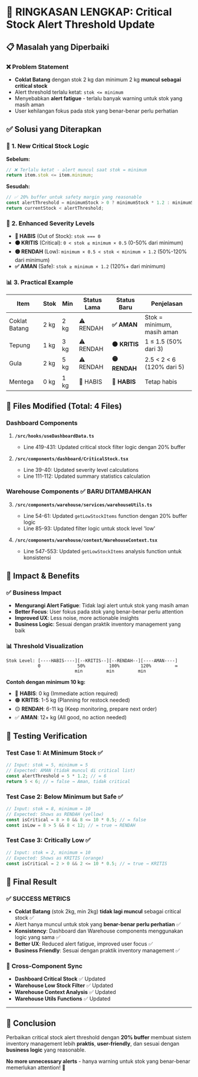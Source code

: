 # 🎯 **RINGKASAN LENGKAP: Critical Stock Alert Threshold Update** 

## 📋 **Masalah yang Diperbaiki**

### ❌ **Problem Statement**
- **Coklat Batang** dengan stok 2 kg dan minimum 2 kg **muncul sebagai critical stock**
- Alert threshold terlalu ketat: `stok <= minimum`
- Menyebabkan **alert fatigue** - terlalu banyak warning untuk stok yang masih aman
- User kehilangan fokus pada stok yang benar-benar perlu perhatian

## ✅ **Solusi yang Diterapkan**

### 🔧 **1. New Critical Stock Logic**
**Sebelum:**
```javascript
// ❌ Terlalu ketat - alert muncul saat stok = minimum
return item.stok <= item.minimum;
```

**Sesudah:**
```javascript
// ✅ 20% buffer untuk safety margin yang reasonable
const alertThreshold = minimumStock > 0 ? minimumStock * 1.2 : minimumStock;
return currentStock < alertThreshold;
```

### 🚦 **2. Enhanced Severity Levels**
- **🔴 HABIS** (Out of Stock): `stok === 0`
- **🟠 KRITIS** (Critical): `0 < stok ≤ minimum × 0.5` (0-50% dari minimum)  
- **🟡 RENDAH** (Low): `minimum × 0.5 < stok < minimum × 1.2` (50%-120% dari minimum)
- **✅ AMAN** (Safe): `stok ≥ minimum × 1.2` (120%+ dari minimum)

### 📊 **3. Practical Example**
| Item | Stok | Min | Status Lama | **Status Baru** | Penjelasan |
|------|------|-----|-------------|-----------------|------------|
| Coklat Batang | 2 kg | 2 kg | ⚠️ RENDAH | **✅ AMAN** | Stok = minimum, masih aman |
| Tepung | 1 kg | 3 kg | ⚠️ RENDAH | **🟠 KRITIS** | 1 ≤ 1.5 (50% dari 3) |
| Gula | 2 kg | 5 kg | ⚠️ RENDAH | **🟡 RENDAH** | 2.5 < 2 < 6 (120% dari 5) |
| Mentega | 0 kg | 1 kg | 🔴 HABIS | **🔴 HABIS** | Tetap habis |

## 🔧 **Files Modified (Total: 4 Files)**

### **Dashboard Components**
1. **`/src/hooks/useDashboardData.ts`**
   - Line 419-431: Updated critical stock filter logic dengan 20% buffer

2. **`/src/components/dashboard/CriticalStock.tsx`**
   - Line 39-40: Updated severity level calculations  
   - Line 111-112: Updated summary statistics calculation

### **Warehouse Components** ✅ **BARU DITAMBAHKAN**
3. **`/src/components/warehouse/services/warehouseUtils.ts`**
   - Line 54-61: Updated `getLowStockItems` function dengan 20% buffer logic
   - Line 85-93: Updated filter logic untuk stock level 'low'

4. **`/src/components/warehouse/context/WarehouseContext.tsx`**  
   - Line 547-553: Updated `getLowStockItems` analysis function untuk konsistensi

## 🎯 **Impact & Benefits**

### ✅ **Business Impact**
- **Mengurangi Alert Fatigue**: Tidak lagi alert untuk stok yang masih aman
- **Better Focus**: User fokus pada stok yang benar-benar perlu attention  
- **Improved UX**: Less noise, more actionable insights
- **Business Logic**: Sesuai dengan praktik inventory management yang baik

### 📊 **Threshold Visualization**
```
Stok Level: [----HABIS----][--KRITIS--][--RENDAH--][----AMAN----]
            0              50%         100%        120%         ∞
                          min         min         min
```

**Contoh dengan minimum 10 kg:**
- 🔴 **HABIS**: 0 kg (Immediate action required)
- 🟠 **KRITIS**: 1-5 kg (Planning for restock needed)  
- 🟡 **RENDAH**: 6-11 kg (Keep monitoring, prepare next order)
- ✅ **AMAN**: 12+ kg (All good, no action needed)

## 🧪 **Testing Verification**

### **Test Case 1: At Minimum Stock** ✅
```javascript
// Input: stok = 5, minimum = 5
// Expected: AMAN (tidak muncul di critical list)
const alertThreshold = 5 * 1.2; // = 6
return 5 < 6; // = false → Aman, tidak critical
```

### **Test Case 2: Below Minimum but Safe** ✅  
```javascript  
// Input: stok = 8, minimum = 10
// Expected: Shows as RENDAH (yellow)
const isCritical = 8 > 0 && 8 <= 10 * 0.5; // = false
const isLow = 8 > 5 && 8 < 12; // = true → RENDAH
```

### **Test Case 3: Critically Low** ✅
```javascript
// Input: stok = 2, minimum = 10  
// Expected: Shows as KRITIS (orange)
const isCritical = 2 > 0 && 2 <= 10 * 0.5; // = true → KRITIS
```

## 🎉 **Final Result**

### ✅ **SUCCESS METRICS**
- **Coklat Batang** (stok 2kg, min 2kg) **tidak lagi muncul** sebagai critical stock ✅
- Alert hanya muncul untuk stok yang **benar-benar perlu perhatian** ✅  
- **Konsistency**: Dashboard dan Warehouse components menggunakan logic yang sama ✅
- **Better UX**: Reduced alert fatigue, improved user focus ✅
- **Business Friendly**: Sesuai dengan praktik inventory management ✅

### 🔄 **Cross-Component Sync**
- **Dashboard Critical Stock** ✅ Updated
- **Warehouse Low Stock Filter** ✅ Updated  
- **Warehouse Context Analysis** ✅ Updated
- **Warehouse Utils Functions** ✅ Updated

---

## 📝 **Conclusion**

Perbaikan critical stock alert threshold dengan **20% buffer** membuat sistem inventory management lebih **praktis**, **user-friendly**, dan sesuai dengan **business logic** yang reasonable. 

**No more unnecessary alerts** - hanya warning untuk stok yang benar-benar memerlukan attention! 🎯
